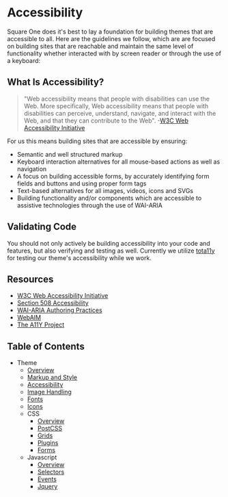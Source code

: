 #  Accessibility

Square One does it's best to lay a foundation for building themes that are accessible to all. Here are 
the guidelines we follow, which are are focused on building sites that are reachable and maintain 
the same level of functionality whether interacted with by screen reader or through the use of a keyboard:

## What Is Accessibility?

> "Web accessibility means that people with disabilities can use the Web. More specifically, Web 
> accessibility means that people with disabilities can perceive, understand, navigate, and interact 
> with the Web, and that they can contribute to the Web".
> -[W3C Web Accessibility Initiative](https://www.w3.org/WAI/intro/accessibility.php)

For us this means building sites that are accessible by ensuring:

* Semantic and well structured markup
* Keyboard interaction alternatives for all mouse-based actions as well as navigation
* A focus on building accessible forms, by accurately identifying form fields and buttons and using proper form tags
* Text-based alternatives for all images, videos, icons and SVGs
* Building functionality and/or components which are accessible to assistive technologies through the use of WAI-ARIA

## Validating Code

You should not only actively be building accessibility into your code and features, but also verifying and testing as well. Currently we utilize [tota11y](http://khan.github.io/tota11y/) for testing our theme's accessibility while we work.

## Resources

* [W3C Web Accessibility Initiative](https://www.w3.org/WAI/)
* [Section 508 Accessibility](https://www.section508.gov/)
* [WAI-ARIA Authoring Practices](http://w3c.github.io/aria/practices/aria-practices.html)
* [WebAIM](http://webaim.org/)
* [The A11Y Project](http://a11yproject.com/)

## Table of Contents

* Theme
  * [Overview](/docs/theme/README.md)
  * [Markup and Style](/docs/theme/markup-and-style.md)
  * [Accessibility](/docs/theme/accessibility.md)
  * [Image Handling](/docs/theme/images.md)
  * [Fonts](/docs/theme/fonts.md)
  * [Icons](/docs/theme/icons.md)
  * CSS
    * [Overview](/docs/theme/css/README.md)
    * [PostCSS](/docs/theme/css/postcss.md)
    * [Grids](/docs/theme/css/grids.md)
    * [Plugins](/docs/theme/css/plugins.md)
    * [Forms](/docs/theme/css/forms.md)
  * Javascript
    * [Overview](/docs/theme/js/README.md)
    * [Selectors](/docs/theme/js/selectors.md)
    * [Events](/docs/theme/js/events.md)
    * [Jquery](/docs/theme/js/jquery.md)